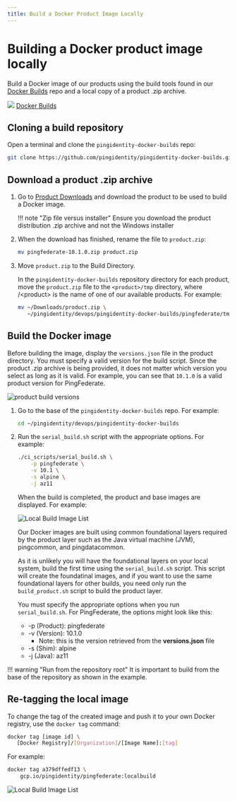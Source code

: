 ```yaml
---
title: Build a Docker Product Image Locally
---
```

# Building a Docker product image locally

Build a Docker image of our products using the build tools found in our [Docker Builds](https://github.com/pingidentity/pingidentity-docker-builds) repo and a local copy of a product .zip archive.

<div class="iconbox" onclick="window.open('https://github.com/pingidentity/pingidentity-docker-builds','');">
    <img class="assets" src="../../images/logos/github.png"/>
    <span class="caption">
        <a class="assetlinks" href="https://github.com/pingidentity/pingidentity-docker-builds" target=”_blank”>Docker Builds</a>
    </span>
</div>

## Cloning a build repository

Open a terminal and clone the `pingidentity-docker-builds` repo:

```sh
git clone https://github.com/pingidentity/pingidentity-docker-builds.git
```

## Download a product .zip archive

1. Go to [Product Downloads](https://www.pingidentity.com/en/resources/downloads.html) and download the product to be used to build a Docker image.

    !!! note "Zip file versus installer"
        Ensure you download the product distribution .zip archive and not the Windows installer

1. When the download has finished, rename the file to `product.zip`:

      ```sh
      mv pingfederate-10.1.0.zip product.zip
      ```

1. Move `product.zip` to the Build Directory.

      In the `pingidentity-docker-builds` repository directory for each product, move the `product.zip` file to the `<product>/tmp` directory, where /&lt;product&gt; is the name of one of our available products. For example:

      ```sh
      mv ~/Downloads/product.zip \
         ~/pingidentity/devops/pingidentity-docker-builds/pingfederate/tmp
      ```

## Build the Docker image

Before building the image, display the `versions.json` file in the product directory. You must specify a valid version for the build script. Since the product .zip archive is being provided, it does not matter which version you select as long as it is valid. For example, you can see that `10.1.0` is a valid product version for PingFederate.

![product build versions](../images/build-versions.png)

1. Go to the base of the `pingidentity-docker-builds` repo. For example:

     ```sh
     cd ~/pingidentity/devops/pingidentity-docker-builds
     ```

1. Run the `serial_build.sh` script with the appropriate options. For example:

     ```sh
     ./ci_scripts/serial_build.sh \
         -p pingfederate \
         -v 10.1 \
         -s alpine \
         -j az11
     ```

     When the build is completed, the product and base images are displayed. For example:

     ![Local Build Image List](../images/localbuild_imagelist.png)

     Our Docker images are built using common foundational layers required by the product layer such as the Java virtual machine (JVM), pingcommon, and pingdatacommon.

     As it is unlikely you will have the foundational layers on your local system, build the first time using the `serial_build.sh` script. This script will create the foundatinal images, and if you want to use the same foundational layers for other builds, you need only run the `build_product.sh` script to build the product layer.

     You must specify the appropriate options when you run `serial_build.sh`. For PingFederate, the options might look like this:

     * -p (Product): pingfederate
     * -v (Version): 10.1.0
         * Note: this is the version retrieved from the **versions.json** file
     * -s (Shim): alpine
     * -j (Java): az11

!!! warning "Run from the repository root"
    It is important to build from the base of the repository as shown in the example.

## Re-tagging the local image

To change the tag of the created image and push it to your own Docker registry, use the `docker tag` command:

```sh
docker tag [image id] \
   [Docker Registry]/[Organization]/[Image Name]:[tag]
```

For example:

```sh
docker tag a379dffedf13 \
    gcp.io/pingidentity/pingfederate:localbuild
```

![Local Build Image List](../images/localbuild_tag.png)
